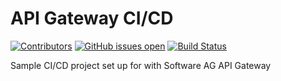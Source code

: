 # API Gateway CI/CD

[![Contributors](https://img.shields.io/github/contributors/przemekulik/apigateway)](https://github.com/przemekulik/apigateway/graphs/contributors)
[![GitHub issues open](https://img.shields.io/github/issues/przemekulik/apigateway)](https://img.shields.io/github/issues/przemekulik/apigateway)
[![Build Status](https://dev.azure.com/przemekulik/apigateway/_apis/build/status/przemekulik.apigateway?branchName=master)](https://dev.azure.com/przemekulik/apigateway/_build/latest?definitionId=17&branchName=master)

Sample CI/CD project set up for with Software AG API Gateway
